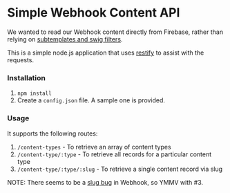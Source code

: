 # Simple Webhook Content API

We wanted to read our Webhook content directly from Firebase, rather than relying on [subtemplates and swig filters](http://www.webhook.com/docs/common-patterns/#quicky_json_jsonp_api).

This is a simple node.js application that uses [restify](http://restifyjs.com/) to assist with the requests.


### Installation

1. ```npm install```
2. Create a ```config.json``` file. A sample one is provided.


### Usage

It supports the following routes:

1. ```/content-types``` - To retrieve an array of content types
2. ```/content-type/:type``` - To retrieve all records for a particular content type
3. ```/content-type/:type/:slug``` - To retrieve a single content record via slug

NOTE: There seems to be a [slug bug](http://forums.webhook.com/t/possible-bug-no-slug-on-initial-save/604) in Webhook, so YMMV with #3.

